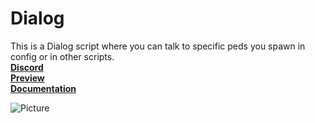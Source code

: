 
# Dialog

This is a Dialog script where you can talk to specific peds you spawn in config or in other scripts. <br>
[**Discord**](https://discord.gg/peYKn8CxHG) <br>
[**Preview**](https://streamable.com/rfjilt) <br>
[**Documentation**](https://youtu.be/0JWGxLMnOic) <br>

![Picture](https://i.imgur.com/4llTxBH.jpeg)

